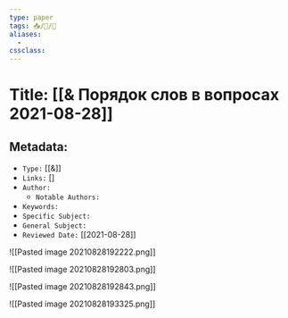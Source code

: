 ```yaml
---
type: paper
tags: 📥️/📜️/📕
aliases:
  - 
cssclass: 
---
```




# Title: **[[& Порядок слов в вопросах 2021-08-28]]**


## Metadata:

- `Type:` [[&]]
- `Links:` [[]](https://courses.openedu.ru/courses/course-v1:spbu+ENGLNG+spring_2021/courseware/8280f8dc0da44ffb9ca09ffff0820b30/600475d1ff5a46b8b5ed2ed32f2eaff5/?child=first)
- `Author:` 
	- `Notable Authors:` 
- `Keywords:` 
- `Specific Subject:` 
- `General Subject:` 
- `Reviewed Date:` [[2021-08-28]]


![[Pasted image 20210828192222.png]]


![[Pasted image 20210828192803.png]]


![[Pasted image 20210828192843.png]]


![[Pasted image 20210828193325.png]]
